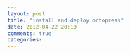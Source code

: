 ```yaml
---
layout: post
title: "install and deploy octopress"
date: 2012-04-22 20:10
comments: true
categories: 
---
```

